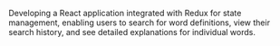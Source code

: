 Developing a React application integrated with Redux for state management, enabling users to search for word definitions, view their search history, and see detailed explanations for individual words.